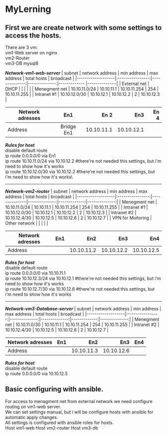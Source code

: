 # MyLerning
## First we are create network with some settings to access the hosts.
There are 3 vm:\
    vm1-Web server on nginx\
    vm2-Router\
    vm3-DB mysql8

***Network-vm1-web-server***
|       subnet      | network address  |  min address  |  max address  | total hosts  |   broadcast   |
|-------------------|:----------------:|--------------:|--------------:|------------- |--------------:|
| External net      | DHCP             |               |               |              |               |
| Menegment net     | 10.10.11.0/24    | 10.10.11.1    | 10.10.11.254  |     254      | 10.10.11.255  |
| Intranet #1       | 10.10.12.0/30    | 10.10.12.1    | 10.10.12.2    |     2        | 10.10.12.3    |

| Network adresses  |      En1         |    En 2       |    En3        |     En 4     |
|-------------------|:----------------:|--------------:|--------------:|-------------:| 
|    Address        |  Bridge En1      | 10.10.11.1    | 10.10.12.1    |              |

***Rules for host***\
disable default route\
ip route 0.0.0.0/0 via En1\
ip route 10.10.11.0/24 via 10.10.12.2 #there're not needed this settings, but i'm need to show how it's works\
ip route 10.10.12.0/30 via 10.10.12.2 #there're not needed this settings, but i'm need to show how it's works\
___

***Network-vm2-router***
|       subnet      | network address  |  min address  |  max address  | total hosts  |   broadcast   |
|-------------------|:----------------:|--------------:|--------------:|-------------:|--------------:|
| Menegment net     | 10.10.11.0/24    | 10.10.11.1    | 10.10.11.254  |     254      | 10.10.11.255  |
| Intranet #1       | 10.10.12.0/30    | 10.10.12.1    | 10.10.12.2    |     2        | 10.10.12.3    |
| Intranet #2       | 10.10.12.4/30    | 10.10.12.5    | 10.10.12.6    |     2        | 10.10.12.7    |
| VPN for Moitoring | Other network    |               |               |              |               |

| Network adresses  |      En1         |    En2        |    En3        |     En4      |
|-------------------|:----------------:|--------------:|--------------:|-------------:| 
|    Address        |                  | 10.10.11.2    | 10.10.12.2    | 10.10.12.5   |

***Rules for host***\
disable default route\
ip route 0.0.0.0/0 via 10.10.11.1\
ip route 10.10.12.3/24 via 10.10.12.1 #there're not needed this settings, but i'm need to show how it's works\
ip route 10.10.12.7/30 via 10.10.12.6 #there're not needed this settings, but i'm need to show how it's works
___

***Network-vm3-Database-server***
|       subnet      | network address  |  min address  |  max address  | total hosts  |   broadcast   |
|-------------------|:----------------:|--------------:|--------------:|-------------:|--------------:|
| Menegment net     | 10.10.11.0/30    | 10.10.11.1    | 10.10.11.254  |     254      | 10.10.11.255  |
| Intranet #2       | 10.10.12.4/30    | 10.10.12.5    | 10.10.12.6    |     2        | 10.10.12.7    |

| Network adresses  |      En1         |    En2        |    En3        |     En4      |
|-------------------|:----------------:|--------------:|--------------:|-------------:| 
|    Address        |                  | 10.10.11.3    | 10.10.12.6    |              |

***Rules for host***\
disable default route\
ip route 0.0.0.0/0 via 10.10.12.5

## Basic configuring with ansible.
For access to menagment net from external network we need configure routing on vm1-web server.\
We can set settings manual, but i will be configure hosts with ansible for automatic apply changes.\
All settings is configured with ansible roles for hosts.\
Host vm1-web
Host vm2-router
Host vm3-db